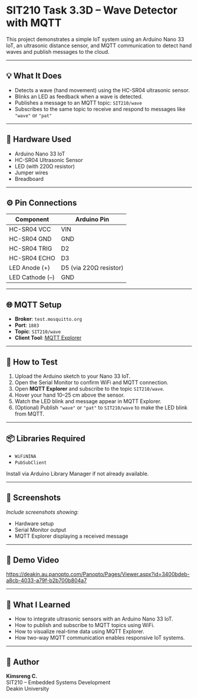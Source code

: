 # SIT210 Task 3.3D – Wave Detector with MQTT

This project demonstrates a simple IoT system using an Arduino Nano 33 IoT, an ultrasonic distance sensor, and MQTT communication to detect hand waves and publish messages to the cloud.

---

## 💡 What It Does

- Detects a wave (hand movement) using the HC-SR04 ultrasonic sensor.
- Blinks an LED as feedback when a wave is detected.
- Publishes a message to an MQTT topic: `SIT210/wave`
- Subscribes to the same topic to receive and respond to messages like `"wave"` or `"pat"`

---

## 🧰 Hardware Used

- Arduino Nano 33 IoT  
- HC-SR04 Ultrasonic Sensor  
- LED (with 220Ω resistor)  
- Jumper wires  
- Breadboard

---

## ⚙️ Pin Connections

| Component        | Arduino Pin |
|------------------|-------------|
| HC-SR04 VCC      | VIN         |
| HC-SR04 GND      | GND         |
| HC-SR04 TRIG     | D2          |
| HC-SR04 ECHO     | D3          |
| LED Anode (+)    | D5 (via 220Ω resistor) |
| LED Cathode (–)  | GND         |

---

## 🌐 MQTT Setup

- **Broker**: `test.mosquitto.org`  
- **Port**: `1883`  
- **Topic**: `SIT210/wave`  
- **Client Tool**: [MQTT Explorer](https://mqtt-explorer.com/)

---

## 🧪 How to Test

1. Upload the Arduino sketch to your Nano 33 IoT.
2. Open the Serial Monitor to confirm WiFi and MQTT connection.
3. Open **MQTT Explorer** and subscribe to the topic `SIT210/wave`.
4. Hover your hand 10–25 cm above the sensor.
5. Watch the LED blink and message appear in MQTT Explorer.
6. (Optional) Publish `"wave"` or `"pat"` to `SIT210/wave` to make the LED blink from MQTT.

---

## 📦 Libraries Required

- `WiFiNINA`  
- `PubSubClient`

Install via Arduino Library Manager if not already available.

---

## 📸 Screenshots

*Include screenshots showing:*
- Hardware setup
- Serial Monitor output
- MQTT Explorer displaying a received message

---

## 🎥 Demo Video

https://deakin.au.panopto.com/Panopto/Pages/Viewer.aspx?id=3400bdeb-a8cb-4033-a79f-b2b700b804a7

---

## 🧠 What I Learned

- How to integrate ultrasonic sensors with an Arduino Nano 33 IoT.
- How to publish and subscribe to MQTT topics using WiFi.
- How to visualize real-time data using MQTT Explorer.
- How two-way MQTT communication enables responsive IoT systems.

---

## 📝 Author

**Kimsreng C.**  
SIT210 – Embedded Systems Development  
Deakin University
